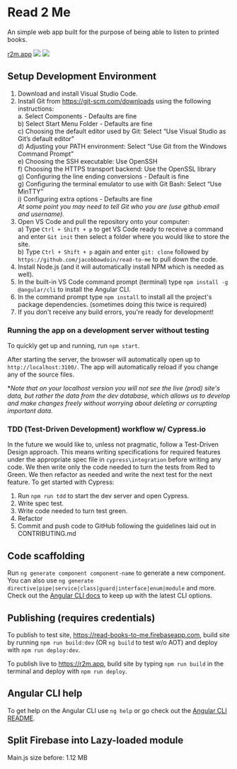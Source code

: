 # Read 2 Me

An simple web app built for the purpose of being able to listen to printed books.

<p><a
href="https://r2m.app">r2m.app</a>
<a href="https://angular.io/"><img src="https://img.shields.io/badge/Angular-7-blue.svg"></a>
<a href="https://firebase.google.com/docs/web/setup"><img
src="https://img.shields.io/badge/Firebase-5-red.svg"></a>
</p>

## Setup Development Environment
1. Download and install Visual Studio Code.
2. Install Git from https://git-scm.com/downloads using the following instructions:<br/>
    a. Select Components - Defaults are fine<br/>
    b) Select Start Menu Folder - Defaults are fine<br/>
    c) Choosing the default editor used by Git: Select “Use Visual Studio as Git’s default editor”<br/>
    d) Adjusting your PATH environment: Select “Use Git from the Windows Command Prompt”<br/>
    e) Choosing the SSH executable: Use OpenSSH<br/>
    f) Choosing the HTTPS transport backend: Use the OpenSSL library<br/>
    g) Configuring the line ending conversions - Default is fine<br/>
    g) Configuring the terminal emulator to use with Git Bash: Select “Use MinTTY”<br/>
    i) Configuring extra options - Defaults are fine<br/>
    *At some point you may need to tell Git who you are (use github email and username).*
3. Open VS Code and pull the repository onto your computer:<br/>
    a) Type `Ctrl + Shift + p` to get VS Code ready to receive a command and enter `Git init` then select a folder where you would like to store the site.<br/>
    b) Type `Ctrl + Shift + p` again and enter `git: clone` followed by `https://github.com/jacobbowdoin/read-to-me` to pull down the code.
4. Install Node.js (and it will automatically install NPM which is needed as well).
6. In the built-in VS Code command prompt (terminal) type `npm install -g @angular/cli` to install the Angular CLI.
7. In the command prompt type `npm install` to install all the project's package dependencies. (sometimes doing this twice is required)
8. If you don't receive any build errors, you're ready for development!

### Running the app on a development server without testing
To quickly get up and running, run `npm start`.

After starting the server, the browser will automatically open up to `http://localhost:3100/`. The app will automatically reload if you change any of the source files. 

**Note that on your localhost version you will not see the live (prod) site's data, but rather the data from the dev database, which allows us to develop and make changes freely without worrying about deleting or corrupting important data.* 

### TDD (Test-Driven Development) workflow w/ Cypress.io
In the future we would like to, unless not pragmatic, follow a Test-Driven Design approach. This means writing specifications for required features under the appropriate spec file in `cypress\integration` before writing any code. We then write only the code needed to turn the tests from Red to Green. We then refactor as needed and write the next test for the next feature. To get started with Cypress:
1. Run `npm run tdd` to start the dev server and open Cypress.
3. Write spec test.
4. Write code needed to turn test green.
5. Refactor
6. Commit and push code to GitHub following the guidelines laid out in CONTRIBUTING.md

## Code scaffolding
Run `ng generate component component-name` to generate a new component. You can also use `ng generate directive|pipe|service|class|guard|interface|enum|module` and more. Check out the [Angular CLI docs](https://github.com/angular/angular-cli/wiki) to keep up with the latest CLI options.

## Publishing (requires credentials)
To publish to test site, https://read-books-to-me.firebaseapp.com, build site by running `npm run build:dev` (OR `ng build` to test w/o AOT) and deploy with `npm run deploy:dev`.

To publish live to https://r2m.app, build site by typing `npm run build` in the terminal and deploy with `npm run deploy`.

## Angular CLI help
To get help on the Angular CLI use `ng help` or go check out the [Angular CLI README](https://github.com/angular/angular-cli/blob/master/README.md).


## Split Firebase into Lazy-loaded module
Main.js size before: 1.12 MB
